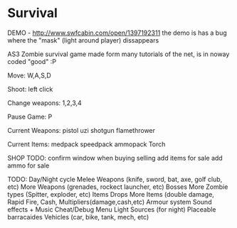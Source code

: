 Survival
========

DEMO - http://www.swfcabin.com/open/1397192311
the demo is has a bug where the "mask" (light around player) dissappears

AS3 Zombie survival game made form many tutorials of the net, is in noway coded "good" :P

Move: W,A,S,D

Shoot: left click

Change weapons: 1,2,3,4

Pause Game: P


Current Weapons:
pistol
uzi
shotgun
flamethrower

Current Items:
medpack
speedpack
ammopack
Torch

SHOP TODO:
confirm window when buying
selling
add items for sale
add ammo for sale


TODO:
Day/Night cycle
Melee Weapons (knife, sword, bat, axe, golf club, etc)
More Weapons (grenades, rockect launcher, etc)
Bosses
More Zombie types (Spitter, exploder, etc)
Items Drops
More Items (double damage, Rapid Fire, Cash, Multipliers(damage,cash,etc)
Armour system
Sound effects + Music
Cheat/Debug Menu
Light Sources (for night)
Placeable barracaides
Vehicles (car, bike, tank, mech, etc)


